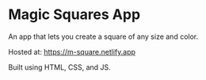 # Magic Squares App

An app that lets you create a square of any size and color.

Hosted at: https://m-square.netlify.app

Built using HTML, CSS, and JS.